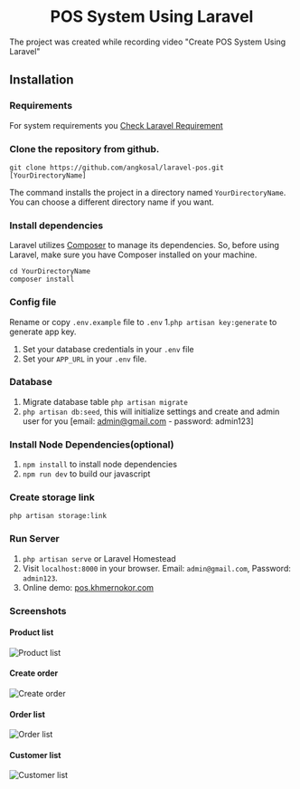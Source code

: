 <p align="center">
    <h1 align="center">POS System Using Laravel</h1>
</p>

The project was created while recording video "Create POS System Using Laravel"

## Installation

### Requirements

For system requirements you [Check Laravel Requirement](https://laravel.com/docs/9.x/deployment#server-requirements)

### Clone the repository from github.

    git clone https://github.com/angkosal/laravel-pos.git [YourDirectoryName]

The command installs the project in a directory named `YourDirectoryName`. You can choose a different
directory name if you want.

### Install dependencies

Laravel utilizes [Composer](https://getcomposer.org/) to manage its dependencies. So, before using Laravel, make sure you have Composer installed on your machine.

    cd YourDirectoryName
    composer install

### Config file

Rename or copy `.env.example` file to `.env` 1.`php artisan key:generate` to generate app key.

1. Set your database credentials in your `.env` file
1. Set your `APP_URL` in your `.env` file.

### Database

1. Migrate database table `php artisan migrate`
1. `php artisan db:seed`, this will initialize settings and create and admin user for you [email: admin@gmail.com  - password: admin123]

### Install Node Dependencies(optional)

1. `npm install` to install node dependencies
1. `npm run dev` to build our javascript

### Create storage link

`php artisan storage:link`

### Run Server

1. `php artisan serve` or Laravel Homestead
1. Visit `localhost:8000` in your browser. Email: `admin@gmail.com`, Password: `admin123`.
1. Online demo: [pos.khmernokor.com](https://pos.khmernokor.com/)

### Screenshots

#### Product list

![Product list](https://raw.githubusercontent.com/angkosal/laravel-pos/master/screenshots/products_list.png)

#### Create order

![Create order](https://raw.githubusercontent.com/angkosal/laravel-pos/master/screenshots/pos.png)

#### Order list

![Order list](https://raw.githubusercontent.com/angkosal/laravel-pos/master/screenshots/order_list.png)

#### Customer list

![Customer list](https://raw.githubusercontent.com/angkosal/laravel-pos/master/screenshots/customer_list.png)
